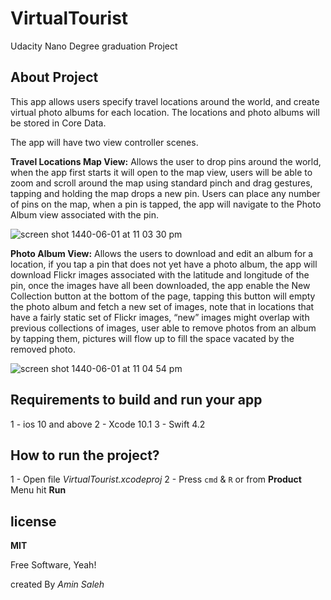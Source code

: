 # VirtualTourist
Udacity Nano Degree graduation Project

## About Project 

This app allows users specify travel locations around the world, and create virtual photo albums for each location. The locations and photo albums will be stored in Core Data.

The app will have two view controller scenes.

__Travel Locations Map View:__ Allows the user to drop pins around the world, when the app first starts it will open to the map view, users will be able to zoom and scroll around the map using standard pinch and drag gestures, tapping and holding the map drops a new pin. Users can place any number of pins on the map, when a pin is tapped, the app will navigate to the Photo Album view associated with the pin.

![screen shot 1440-06-01 at 11 03 30 pm](https://user-images.githubusercontent.com/11136648/52370912-3887d400-2a65-11e9-889e-39c76c428382.png)

__Photo Album View:__ Allows the users to download and edit an album for a location, if you tap a pin that does not yet have a photo album, the app will download Flickr images associated with the latitude and longitude of the pin, once the images have all been downloaded, the app enable the New Collection button at the bottom of the page, tapping this button will empty the photo album and fetch a new set of images, note that in locations that have a fairly static set of Flickr images, “new” images might overlap with previous collections of images, user able to remove photos from an album by tapping them, pictures will flow up to fill the space vacated by the removed photo.

![screen shot 1440-06-01 at 11 04 54 pm](https://user-images.githubusercontent.com/11136648/52371052-8c92b880-2a65-11e9-9cde-e82c79da6233.png)

## Requirements to build and run your app

1 - ios 10 and above
2 - Xcode 10.1
3 - Swift 4.2

## How to run the project?

1 - Open file *VirtualTourist.xcodeproj*
2 - Press `cmd` & `R` or from __Product__ Menu hit __Run__


## license

__MIT__

Free Software, Yeah!

created By *Amin Saleh*


